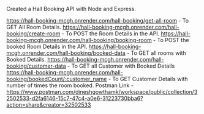 Created a Hall Booking API with Node and Express.

https://hall-booking-mcgh.onrender.com/hall-booking/get-all-room - To GET All Room Details.
https://hall-booking-mcgh.onrender.com/hall-booking/create-room - To POST the Room Details in the API.
https://hall-booking-mcgh.onrender.com/hall-booking/booking-room - To POST the booked Room Details in the API.
https://hall-booking-mcgh.onrender.com/hall-booking/booked-data - To GET all rooms with Booked Details.
https://hall-booking-mcgh.onrender.com/hall-booking/customer-data - To GET all Customer with Booked Details
https://hall-booking-mcgh.onrender.com/hall-booking/bookedCount/:customer_name - To GET Customer Details with number of times the room booked.
Postman Link - https://www.postman.com/dineshgowthamk/workspace/public/collection/32502533-d2fa6146-15c7-47c4-a0e6-31223730bba6?action=share&creator=32502533